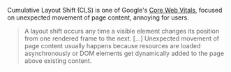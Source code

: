 Cumulative Layout Shift (CLS) is one of Google's [Core Web Vitals](https://web.dev/learn-web-vitals/), focused on unexpected movement of page content, annoying for users.

> A layout shift occurs any time a visible element changes its position from one rendered frame to the next. […] Unexpected movement of page content usually happens because resources are loaded asynchronously or DOM elements get dynamically added to the page above existing content.
